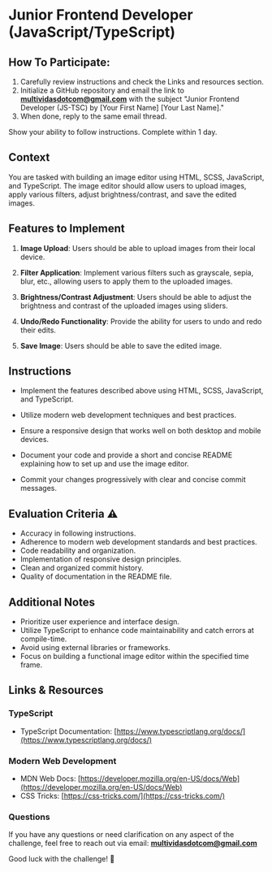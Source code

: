 # Junior Frontend Developer (JavaScript/TypeScript)

## How To Participate:

1. Carefully review instructions and check the Links and resources section.
2. Initialize a GitHub repository and email the link to **multividasdotcom@gmail.com** with the subject "Junior Frontend Developer (JS-TSC) by [Your First Name] [Your Last Name]."
3. When done, reply to the same email thread.

Show your ability to follow instructions. Complete within 1 day.

## Context

You are tasked with building an image editor using HTML, SCSS, JavaScript, and TypeScript. The image editor should allow users to upload images, apply various filters, adjust brightness/contrast, and save the edited images.

## Features to Implement

1. **Image Upload**: Users should be able to upload images from their local device.

2. **Filter Application**: Implement various filters such as grayscale, sepia, blur, etc., allowing users to apply them to the uploaded images.

3. **Brightness/Contrast Adjustment**: Users should be able to adjust the brightness and contrast of the uploaded images using sliders.

4. **Undo/Redo Functionality**: Provide the ability for users to undo and redo their edits.

5. **Save Image**: Users should be able to save the edited image.

## Instructions

- Implement the features described above using HTML, SCSS, JavaScript, and TypeScript.

- Utilize modern web development techniques and best practices.

- Ensure a responsive design that works well on both desktop and mobile devices.

- Document your code and provide a short and concise README explaining how to set up and use the image editor.

- Commit your changes progressively with clear and concise commit messages.

## Evaluation Criteria ⚠️

- Accuracy in following instructions.
- Adherence to modern web development standards and best practices.
- Code readability and organization.
- Implementation of responsive design principles.
- Clean and organized commit history.
- Quality of documentation in the README file.

## Additional Notes

- Prioritize user experience and interface design.
- Utilize TypeScript to enhance code maintainability and catch errors at compile-time.
- Avoid using external libraries or frameworks.
- Focus on building a functional image editor within the specified time frame.

## Links & Resources

### TypeScript

- TypeScript Documentation: [https://www.typescriptlang.org/docs/](https://www.typescriptlang.org/docs/)

### Modern Web Development

- MDN Web Docs: [https://developer.mozilla.org/en-US/docs/Web](https://developer.mozilla.org/en-US/docs/Web)
- CSS Tricks: [https://css-tricks.com/](https://css-tricks.com/)

### Questions

If you have any questions or need clarification on any aspect of the challenge, feel free to reach out via email: **multividasdotcom@gmail.com**

Good luck with the challenge! 🚀
